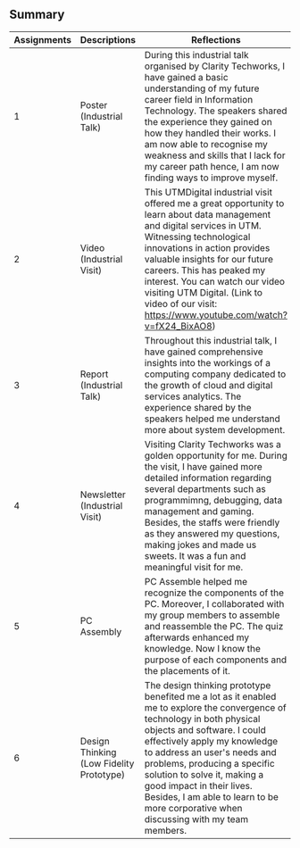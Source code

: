 ## Summary

|     Assignments       | Descriptions | Reflections                       |
|----------------|-------------------------------|-----------------------------|
|1 |Poster (Industrial Talk)  |During this industrial talk organised by Clarity Techworks, I have gained a basic understanding of my future career field in Information Technology. The speakers shared the experience they gained on how they handled their works. I am now able to recognise my weakness and skills that I lack for my career path hence, I am now finding ways to improve myself.            |
|2 |Video (Industrial Visit)      | This UTMDigital industrial visit offered me a great opportunity to learn about data management and digital services in UTM. Witnessing technological innovations in action provides valuable insights for our future careers. This has peaked my interest. You can watch our video visiting UTM Digital. (Link to video of our visit: https://www.youtube.com/watch?v=fX24_BixAO8)     |
|3 |Report (Industrial Talk) |Throughout this industrial talk, I have gained comprehensive insights into the workings of a computing company dedicated to the growth of cloud and digital services analytics.  The experience shared by the speakers helped me understand more about system development. |
|4 |Newsletter (Industrial Visit)  |Visiting Clarity Techworks was a golden opportunity for me. During the visit, I have gained more detailed information regarding several departments such as programmimng, debugging, data management and gaming. Besides, the staffs were friendly as they answered my questions, making jokes and made us sweets. It was a fun and meaningful visit for me. |
|5 |PC Assembly  | PC Assemble helped me recognize the components of the PC. Moreover, I collaborated with my group members to assemble and reassemble the PC. The quiz afterwards enhanced my knowledge. Now I know the purpose of each components and the placements of it. |
|6 |Design Thinking (Low Fidelity Prototype) | The design thinking prototype benefited me a lot as it enabled me to explore the convergence of technology in both physical objects and software. I could effectively apply my knowledge to address an user's needs and problems, producing a specific solution to solve it, making a good impact in their lives. Besides, I am able to learn to be more corporative when discussing with my team members. | 
